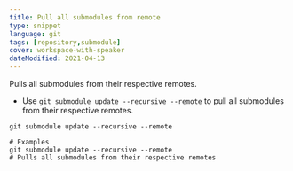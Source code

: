 ```yaml
---
title: Pull all submodules from remote
type: snippet
language: git
tags: [repository,submodule]
cover: workspace-with-speaker
dateModified: 2021-04-13
---
```


Pulls all submodules from their respective remotes.

- Use `git submodule update --recursive --remote` to pull all submodules from their respective remotes.

```shell
git submodule update --recursive --remote

# Examples
git submodule update --recursive --remote
# Pulls all submodules from their respective remotes
```
